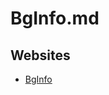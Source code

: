 # BgInfo.md

## Websites

* [BgInfo](https://learn.microsoft.com/en-us/sysinternals/downloads/bginfo)
